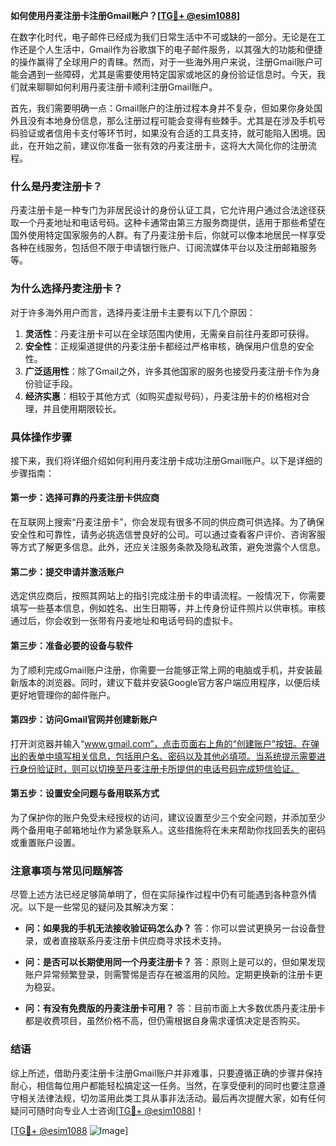 **如何使用丹麦注册卡注册Gmail账户？[[TG💪+ @esim1088](https://t.me/s/esim1088)]**

在数字化时代，电子邮件已经成为我们日常生活中不可或缺的一部分。无论是在工作还是个人生活中，Gmail作为谷歌旗下的电子邮件服务，以其强大的功能和便捷的操作赢得了全球用户的青睐。然而，对于一些海外用户来说，注册Gmail账户可能会遇到一些障碍，尤其是需要使用特定国家或地区的身份验证信息时。今天，我们就来聊聊如何利用丹麦注册卡顺利注册Gmail账户。

首先，我们需要明确一点：Gmail账户的注册过程本身并不复杂，但如果你身处国外且没有本地身份信息，那么注册过程可能会变得有些棘手。尤其是在涉及手机号码验证或者信用卡支付等环节时，如果没有合适的工具支持，就可能陷入困境。因此，在开始之前，建议你准备一张有效的丹麦注册卡，这将大大简化你的注册流程。

### **什么是丹麦注册卡？**

丹麦注册卡是一种专门为非居民设计的身份认证工具，它允许用户通过合法途径获取一个丹麦地址和电话号码。这种卡通常由第三方服务商提供，适用于那些希望在国外使用特定国家服务的人群。有了丹麦注册卡后，你就可以像本地居民一样享受各种在线服务，包括但不限于申请银行账户、订阅流媒体平台以及注册邮箱服务等。

### **为什么选择丹麦注册卡？**

对于许多海外用户而言，选择丹麦注册卡主要有以下几个原因：

1. **灵活性**：丹麦注册卡可以在全球范围内使用，无需亲自前往丹麦即可获得。
2. **安全性**：正规渠道提供的丹麦注册卡都经过严格审核，确保用户信息的安全性。
3. **广泛适用性**：除了Gmail之外，许多其他国家的服务也接受丹麦注册卡作为身份验证手段。
4. **经济实惠**：相较于其他方式（如购买虚拟号码），丹麦注册卡的价格相对合理，并且使用期限较长。

### **具体操作步骤**

接下来，我们将详细介绍如何利用丹麦注册卡成功注册Gmail账户。以下是详细的步骤指南：

#### **第一步：选择可靠的丹麦注册卡供应商**
在互联网上搜索“丹麦注册卡”，你会发现有很多不同的供应商可供选择。为了确保安全性和可靠性，请务必挑选信誉良好的公司。可以通过查看客户评价、咨询客服等方式了解更多信息。此外，还应关注服务条款及隐私政策，避免泄露个人信息。

#### **第二步：提交申请并激活账户**
选定供应商后，按照其网站上的指引完成注册卡的申请流程。一般情况下，你需要填写一些基本信息，例如姓名、出生日期等，并上传身份证件照片以供审核。审核通过后，你会收到一张带有丹麦地址和电话号码的虚拟卡。

#### **第三步：准备必要的设备与软件**
为了顺利完成Gmail账户注册，你需要一台能够正常上网的电脑或手机，并安装最新版本的浏览器。同时，建议下载并安装Google官方客户端应用程序，以便后续更好地管理你的邮件账户。

#### **第四步：访问Gmail官网并创建新账户**
打开浏览器并输入“www.gmail.com”，点击页面右上角的“创建账户”按钮。在弹出的表单中填写相关信息，包括用户名、密码以及其他必填项。当系统提示需要进行身份验证时，则可以切换至丹麦注册卡所提供的电话号码完成短信验证。

#### **第五步：设置安全问题与备用联系方式**
为了保护你的账户免受未经授权的访问，建议设置至少三个安全问题，并添加至少两个备用电子邮箱地址作为紧急联系人。这些措施将在未来帮助你找回丢失的密码或重置账户设置。

### **注意事项与常见问题解答**

尽管上述方法已经足够简单明了，但在实际操作过程中仍有可能遇到各种意外情况。以下是一些常见的疑问及其解决方案：

- **问：如果我的手机无法接收验证码怎么办？**
  答：你可以尝试更换另一台设备登录，或者直接联系丹麦注册卡供应商寻求技术支持。

- **问：是否可以长期使用同一个丹麦注册卡？**
  答：原则上是可以的，但如果发现账户异常频繁登录，则需警惕是否存在被滥用的风险。定期更换新的注册卡更为稳妥。

- **问：有没有免费版的丹麦注册卡可用？**
  答：目前市面上大多数优质丹麦注册卡都是收费项目，虽然价格不高，但仍需根据自身需求谨慎决定是否购买。

### **结语**

综上所述，借助丹麦注册卡注册Gmail账户并非难事，只要遵循正确的步骤并保持耐心，相信每位用户都能轻松搞定这一任务。当然，在享受便利的同时也要注意遵守相关法律法规，切勿滥用此类工具从事非法活动。最后再次提醒大家，如有任何疑问可随时向专业人士咨询[[TG💪+ @esim1088](https://t.me/s/esim1088)]！

[[TG💪+ @esim1088](https://t.me/s/esim1088) ![Image](https://i.postimg.cc/4NQfJmqS/Snipaste-2025-05-13-00-14-12.png)]